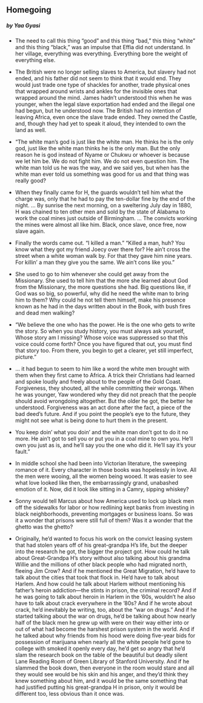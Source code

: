 ## Homegoing

##### by Yaa Gyasi

* The need to call this thing “good” and this thing “bad,” this thing “white” and this thing “black,” was an impulse that Effia did not understand. In her village, everything was everything. Everything bore the weight of everything else.

* The British were no longer selling slaves to America, but slavery had not ended, and his father did not seem to think that it would end. They would just trade one type of shackles for another, trade physical ones that wrapped around wrists and ankles for the invisible ones that wrapped around the mind. James hadn’t understood this when he was younger, when the legal slave exportation had ended and the illegal one had begun, but he understood now. The British had no intention of leaving Africa, even once the slave trade ended. They owned the Castle, and, though they had yet to speak it aloud, they intended to own the land as well.

* “The white man’s god is just like the white man. He thinks he is the only god, just like the white man thinks he is the only man. But the only reason he is god instead of Nyame or Chukwu or whoever is because we let him be. We do not fight him. We do not even question him. The white man told us he was the way, and we said yes, but when has the white man ever told us something was good for us and that thing was really good?

* When they finally came for H, the guards wouldn’t tell him what the charge was, only that he had to pay the ten-dollar fine by the end of the night. ... By sunrise the next morning, on a sweltering July day in 1880, H was chained to ten other men and sold by the state of Alabama to work the coal mines just outside of Birmingham. ... The convicts working the mines were almost all like him. Black, once slave, once free, now slave again.

* Finally the words came out. “I killed a man.” “Killed a man, huh? You know what they got my friend Joecy over there for? He ain’t cross the street when a white woman walk by. For that they gave him nine years. For killin’ a man they give you the same. We ain’t cons like you.”

* She used to go to him whenever she could get away from the Missionary. She used to tell him that the more she learned about God from the Missionary, the more questions she had. Big questions like, if God was so big, so powerful, why did he need the white man to bring him to them? Why could he not tell them himself, make his presence known as he had in the days written about in the Book, with bush fires and dead men walking?

* “We believe the one who has the power. He is the one who gets to write the story. So when you study history, you must always ask yourself, Whose story am I missing? Whose voice was suppressed so that this voice could come forth? Once you have figured that out, you must find that story too. From there, you begin to get a clearer, yet still imperfect, picture.”

* ... it had begun to seem to him like a word the white men brought with them when they first came to Africa. A trick their Christians had learned and spoke loudly and freely about to the people of the Gold Coast. Forgiveness, they shouted, all the while committing their wrongs. When he was younger, Yaw wondered why they did not preach that the people should avoid wrongdoing altogether. But the older he got, the better he understood. Forgiveness was an act done after the fact, a piece of the bad deed’s future. And if you point the people’s eye to the future, they might not see what is being done to hurt them in the present.

* You keep doin’ what you doin’ and the white man don’t got to do it no more. He ain’t got to sell you or put you in a coal mine to own you. He’ll own you just as is, and he’ll say you the one who did it. He’ll say it’s your fault.”

* In middle school she had been into Victorian literature, the sweeping romance of it. Every character in those books was hopelessly in love. All the men were wooing, all the women being wooed. It was easier to see what love looked like then, the embarrassingly grand, unabashed emotion of it. Now, did it look like sitting in a Camry, sipping whiskey?

* Sonny would tell Marcus about how America used to lock up black men off the sidewalks for labor or how redlining kept banks from investing in black neighborhoods, preventing mortgages or business loans. So was it a wonder that prisons were still full of them? Was it a wonder that the ghetto was the ghetto?

* Originally, he’d wanted to focus his work on the convict leasing system that had stolen years off of his great-grandpa H’s life, but the deeper into the research he got, the bigger the project got. How could he talk about Great-Grandpa H’s story without also talking about his grandma Willie and the millions of other black people who had migrated north, fleeing Jim Crow? And if he mentioned the Great Migration, he’d have to talk about the cities that took that flock in. He’d have to talk about Harlem. And how could he talk about Harlem without mentioning his father’s heroin addiction—the stints in prison, the criminal record? And if he was going to talk about heroin in Harlem in the ’60s, wouldn’t he also have to talk about crack everywhere in the ’80s? And if he wrote about crack, he’d inevitably be writing, too, about the “war on drugs.” And if he started talking about the war on drugs, he’d be talking about how nearly half of the black men he grew up with were on their way either into or out of what had become the harshest prison system in the world. And if he talked about why friends from his hood were doing five-year bids for possession of marijuana when nearly all the white people he’d gone to college with smoked it openly every day, he’d get so angry that he’d slam the research book on the table of the beautiful but deadly silent Lane Reading Room of Green Library of Stanford University. And if he slammed the book down, then everyone in the room would stare and all they would see would be his skin and his anger, and they’d think they knew something about him, and it would be the same something that had justified putting his great-grandpa H in prison, only it would be different too, less obvious than it once was.
